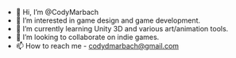 - 👋 Hi, I’m @CodyMarbach
- 👀 I’m interested in game design and game development.
- 🌱 I’m currently learning Unity 3D and various art/animation tools.
- 💞️ I’m looking to collaborate on indie games.
- 📫 How to reach me - codydmarbach@gmail.com

<!---
CodyMarbach/CodyMarbach is a ✨ special ✨ repository because its `README.md` (this file) appears on your GitHub profile.
You can click the Preview link to take a look at your changes.
--->
